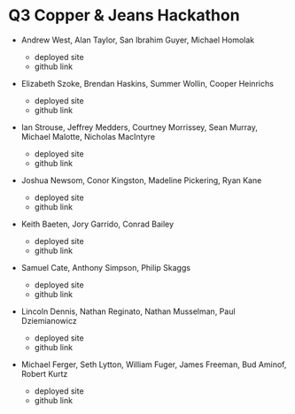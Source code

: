 # Q3 Copper & Jeans Hackathon

* Andrew West, Alan Taylor, San Ibrahim Guyer, Michael Homolak
  * deployed site
  * github link

* Elizabeth Szoke, Brendan Haskins, Summer Wollin, Cooper Heinrichs
  * deployed site
  * github link

* Ian Strouse, Jeffrey Medders, Courtney Morrissey, Sean Murray, Michael Malotte, Nicholas MacIntyre
  * deployed site
  * github link

* Joshua Newsom, Conor Kingston, Madeline Pickering, Ryan Kane
  * deployed site
  * github link

* Keith Baeten, Jory Garrido, Conrad Bailey
  * deployed site
  * github link

* Samuel Cate, Anthony Simpson, Philip Skaggs
  * deployed site
  * github link

* Lincoln Dennis, Nathan Reginato, Nathan Musselman, Paul Dziemianowicz
  * deployed site
  * github link

* Michael Ferger, Seth Lytton, William Fuger, James Freeman, Bud Aminof, Robert Kurtz
  * deployed site
  * github link
